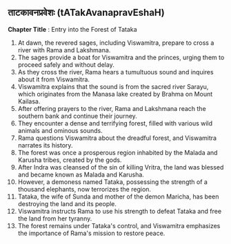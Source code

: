 ## ताटकावनप्रवेशः (tATakAvanapravEshaH)

**Chapter Title** : Entry into the Forest of Tataka

1. At dawn, the revered sages, including Viswamitra, prepare to cross a river with Rama and Lakshmana.
2. The sages provide a boat for Viswamitra and the princes, urging them to proceed safely and without delay.
3. As they cross the river, Rama hears a tumultuous sound and inquires about it from Viswamitra.
4. Viswamitra explains that the sound is from the sacred river Sarayu, which originates from the Manasa lake created by Brahma on Mount Kailasa.
5. After offering prayers to the river, Rama and Lakshmana reach the southern bank and continue their journey.
6. They encounter a dense and terrifying forest, filled with various wild animals and ominous sounds.
7. Rama questions Viswamitra about the dreadful forest, and Viswamitra narrates its history.
8. The forest was once a prosperous region inhabited by the Malada and Karusha tribes, created by the gods.
9. After Indra was cleansed of the sin of killing Vritra, the land was blessed and became known as Malada and Karusha.
10. However, a demoness named Tataka, possessing the strength of a thousand elephants, now terrorizes the region.
11. Tataka, the wife of Sunda and mother of the demon Maricha, has been destroying the land and its people.
12. Viswamitra instructs Rama to use his strength to defeat Tataka and free the land from her tyranny.
13. The forest remains under Tataka's control, and Viswamitra emphasizes the importance of Rama's mission to restore peace.
